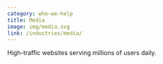 ```yaml
---
category: who-we-help
title: Media
image: img/media.svg
link: /industries/media/
---
```


High-traffic websites serving millions of users daily.
